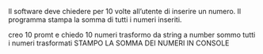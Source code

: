 Il software deve chiedere per 10 volte all’utente di inserire un numero.
Il programma stampa la somma di tutti i numeri inseriti.


creo 10 promt e chiedo 10 numeri
trasformo da string a number
sommo tutti i numeri trasformati
STAMPO LA SOMMA DEI NUMERI IN CONSOLE